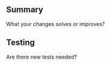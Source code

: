 <!-- Hey there, thanks a lot for your contribution! Please add some details about your PR. -->

## Summary

What your changes solves or improves?

## Testing

Are there new tests needed?
